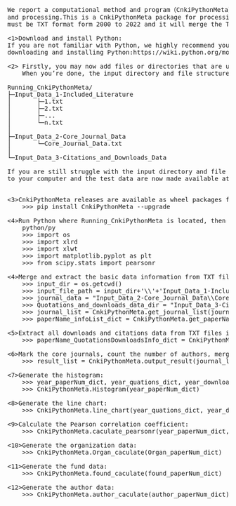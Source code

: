 <pre> 
We report a computational method and program（CnkiPythonMeta）based on the Python programming language for basic data analysis 
and processing.This is a CnkiPythonMeta package for processing data from CNKI(https://www.cnki.net/),which the input file 
must be TXT format form 2000 to 2022 and it will merge the TXT files into the single EXCEL file as basic data for further analysis.

<1>Download and install Python:
If you are not familiar with Python, we highly recommend you to browse the Python official website for 
downloading and installing Python:https://wiki.python.org/moin/BeginnersGuide/Download.

<2> Firstly, you may now add files or directories that are used to prepare the input directory and file for running CnkiPythonMeta.  
    When you’re done, the input directory and file structure will look like this:
   
Running_CnkiPythonMeta/  
├─Input_Data_1-Included_Literature  
│       ├─1.txt  
│       ├─2.txt  
│       ├─...  
│       └─n.txt  
│      
├─Input_Data_2-Core_Journal_Data  
│       └─Core_Journal_Data.txt  
│      
└─Input_Data_3-Citations_and_Downloads_Data

If you are still struggle with the input directory and file structure, you could directly copy the test data 
to your computer and the test data are now made available at:https://github.com/CnkiPythonMeta/CnkiPythonMeta/tree/main/test.


<3>CnkiPythonMeta releases are available as wheel packages for Windows and Linux on PyPI. Install it using pip:  
 	>>> pip install CnkiPythonMeta --upgrade  
	
<4>Run Python where Running_CnkiPythonMeta is located, then import python packages:  
	python/py  
	>>> import os  
	>>> import xlrd  
	>>> import xlwt  
	>>> import matplotlib.pyplot as plt  
	>>> from scipy.stats import pearsonr  	

<4>Merge and extract the basic data information from TXT files into a single EXEL file and output duplicate data:  
	>>> input_dir = os.getcwd()  
	>>> input_file_path = input_dir+'\\'+'Input_Data_1-Included_Literature\\'  
	>>> journal_data = "Input_Data_2-Core_Journal_Data\\Core_Journal_Data.txt"  
	>>> Quotations_and_downloads_data_dir = "Input_Data_3-Citations_and_Downloads_Data"  
	>>> journal_list = CnkiPythonMeta.get_journal_list(journal_data)  
	>>> paperName_infoList_dict = CnkiPythonMeta.get_paperName_infoList_dict(input_file_path)  
	
<5>Extract all downloads and citations data from TXT files into a single EXEL file:  
    >>> paperName_QuotationsDownloadsInfo_dict = CnkiPythonMeta.get_paperName_QuotationsDownloadsInfo_dict(Quotations_and_downloads_data_dir)  

<6>Mark the core journals, count the number of authors, merge citations and downloads data:  
    >>> result_list = CnkiPythonMeta.output_result(journal_list, paperName_infoList_dict, paperName_QuotationsDownloadsInfo_dict)  
	
<7>Generate the histogram:  
	>>> year_paperNum_dict, year_quations_dict, year_downloads_dict, Organ_paperNum_dict, found_paperNum_dict, author_paperNum_dict = CnkiPythonMeta.get_year_paperNum_dict(result_list)  
	>>> CnkiPythonMeta.Histogram(year_paperNum_dict)  
	
<8>Generate the line chart:  
	>>> CnkiPythonMeta.line_chart(year_quations_dict, year_downloads_dict)  
  
<9>Calculate the Pearson correlation coefficient:  
	>>> CnkiPythonMeta.caculate_pearsonr(year_paperNum_dict, year_quations_dict, year_downloads_dict)  
	
<10>Generate the organization data:  
	>>> CnkiPythonMeta.Organ_caculate(Organ_paperNum_dict)  
	
<11>Generate the fund data:  
	>>> CnkiPythonMeta.found_caculate(found_paperNum_dict)  

<12>Generate the author data:  
	>>> CnkiPythonMeta.author_caculate(author_paperNum_dict)  
	
<pre> 	
	
